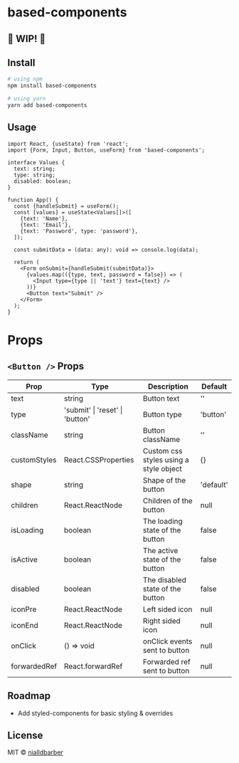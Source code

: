 # based-components

## 🚧 WIP! 🚧

## Install

```bash
# using npm
npm install based-components

# using yarn
yarn add based-components
```

## Usage

```tsx
import React, {useState} from 'react';
import {Form, Input, Button, useForm} from 'based-components';

interface Values {
  text: string;
  type: string;
  disabled: boolean;
}

function App() {
  const {handleSubmit} = useForm();
  const [values] = useState<Values[]>([
    {text: 'Name'},
    {text: 'Email'},
    {text: 'Password', type: 'password'},
  ]);

  const submitData = (data: any): void => console.log(data);

  return (
    <Form onSubmit={handleSubmit(submitData)}>
      {values.map(({type, text, password = false}) => (
        <Input type={type || 'text'} text={text} />
      ))}
      <Button text="Submit" />
    </Form>
  );
}
```

# Props

## `<Button />` Props

| Prop         | Type                                | Description                            | Default   |
| ------------ | ----------------------------------- | -------------------------------------- | --------- |
| text         | string                              | Button text                            | ''        |
| type         | 'submit' \| 'reset' \| 'button'     | Button type                            | 'button'  |
| className    | string                              | Button className                       | ''        |
| customStyles | React.CSSProperties                 | Custom css styles using a style object | {}        |
| shape        | string                              | Shape of the button                    | 'default' |
| children     | React.ReactNode                     | Children of the button                 | null      |
| isLoading    | boolean                             | The loading state of the button        | false     |
| isActive     | boolean                             | The active state of the button         | false     |
| disabled     | boolean                             | The disabled state of the button       | false     |
| iconPre      | React.ReactNode                     | Left sided icon                        | null      |
| iconEnd      | React.ReactNode                     | Right sided icon                       | null      |
| onClick      | () => void                          | onClick events sent to button          | null      |
| forwardedRef | React.forwardRef<HTMLButtonElement> | Forwarded ref sent to button           | null      |

## Roadmap

- Add styled-components for basic styling & overrides

## License

MIT © [nialldbarber](https://github.com/nialldbarber)

